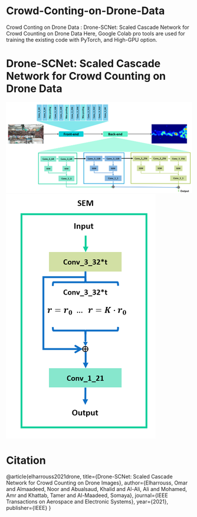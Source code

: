 # Crowd-Conting-on-Drone-Data
Crowd Conting on Drone Data : Drone-SCNet: Scaled Cascade Network for Crowd Counting on Drone Data
Here, Google Colab pro tools are used for training the existing code with PyTorch, and High-GPU option. 
<h1>Drone-SCNet: Scaled Cascade Network for Crowd Counting on Drone Data </h1>

<img src="https://github.com/elharroussomar/Crowd-Conting-on-Drone-Data/blob/master/flowchartf1.png" alt="Italian Trulli">

<img src="https://github.com/elharroussomar/Crowd-Conting-on-Drone-Data/blob/master/SEM2.png" alt="Italian Trulli">

<h1>Citation</h1>
@article{elharrouss2021drone,
  title={Drone-SCNet: Scaled Cascade Network for Crowd Counting on Drone Images},
  author={Elharrouss, Omar and Almaadeed, Noor and Abualsaud, Khalid and Al-Ali, Ali and Mohamed, Amr and Khattab, Tamer and Al-Maadeed, Somaya},
  journal={IEEE Transactions on Aerospace and Electronic Systems},
  year={2021},
  publisher={IEEE}
}
